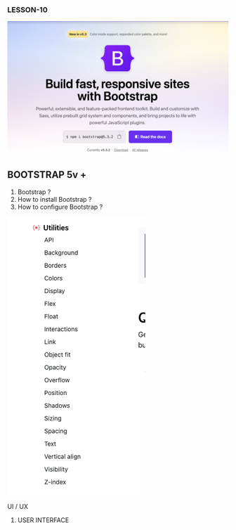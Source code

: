 ### LESSON-10
![Alt text](image.png)
## BOOTSTRAP 5v +

1. Bootstrap ?
2. How to install Bootstrap ?
3. How to configure Bootstrap ?

![Alt text](image-1.png)

UI / UX


1. USER INTERFACE


